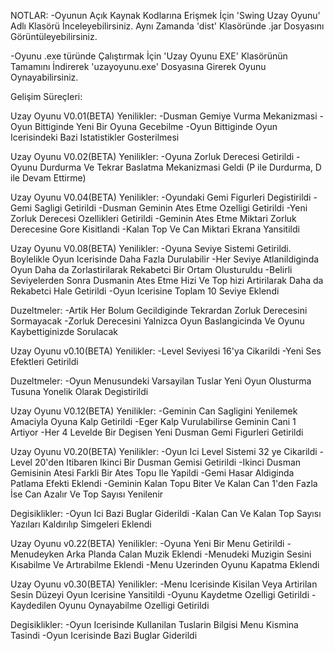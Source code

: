 NOTLAR:
-Oyunun Açık Kaynak Kodlarına Erişmek İçin 'Swing Uzay Oyunu' Adlı Klasörü İnceleyebilirsiniz. Aynı Zamanda 'dist' Klasöründe .jar Dosyasını Görüntüleyebilirsiniz.

-Oyunu .exe türünde Çalıştırmak İçin 'Uzay Oyunu EXE' Klasörünün Tamamını İndirerek 'uzayoyunu.exe' Dosyasına Girerek Oyunu Oynayabilirsiniz.

Gelişim Süreçleri:

Uzay Oyunu V0.01(BETA)
Yenilikler:
-Dusman Gemiye Vurma Mekanizmasi
-Oyun Bittiginde Yeni Bir Oyuna Gecebilme
-Oyun Bittiginde Oyun Icerisindeki Bazi Istatistikler Gosterilmesi


Uzay Oyunu V0.02(BETA)
Yenilikler:
-Oyuna Zorluk Derecesi Getirildi
-Oyunu Durdurma Ve Tekrar Baslatma Mekanizmasi Geldi (P ile Durdurma, D ile Devam Ettirme)


Uzay Oyunu V0.04(BETA)
Yenilikler:
-Oyundaki Gemi Figurleri Degistirildi
-Gemi Sagligi Getirildi
-Dusman Geminin Ates Etme Ozelligi Getirildi
-Yeni Zorluk Derecesi Ozellikleri Getirildi
-Geminin Ates Etme Miktari Zorluk Derecesine Gore Kisitlandi
-Kalan Top Ve Can Miktari Ekrana Yansitildi


Uzay Oyunu V0.08(BETA)
Yenilikler:
-Oyuna Seviye Sistemi Getirildi. Boylelikle Oyun Icerisinde Daha Fazla Durulabilir
-Her Seviye Atlanildiginda Oyun Daha da Zorlastirilarak Rekabetci Bir Ortam Olusturuldu
-Belirli Seviyelerden Sonra Dusmanin Ates Etme Hizi Ve Top hizi Artirilarak Daha da Rekabetci Hale Getirildi
-Oyun Icerisine Toplam 10 Seviye Eklendi

Duzeltmeler:
-Artik Her Bolum Gecildiginde Tekrardan Zorluk Derecesini Sormayacak
-Zorluk Derecesini Yalnizca Oyun Baslangicinda Ve Oyunu Kaybettiginizde Sorulacak


Uzay Oyunu v0.10(BETA)
Yenilikler:
-Level Seviyesi 16'ya Cikarildi
-Yeni Ses Efektleri Getirildi

Duzeltmeler:
-Oyun Menusundeki Varsayilan Tuslar Yeni Oyun Olusturma Tusuna Yonelik Olarak Degistirildi

Uzay Oyunu V0.12(BETA)
Yenilikler:
-Geminin Can Sagligini Yenilemek Amaciyla Oyuna Kalp Getirildi
-Eger Kalp Vurulabilirse Geminin Cani 1 Artiyor
-Her 4 Levelde Bir Degisen Yeni Dusman Gemi Figurleri Getirildi

Uzay Oyunu V0.20(BETA)
Yenilikler:
-Oyun Ici Level Sistemi 32 ye Cikarildi
-Level 20'den Itibaren Ikinci Bir Dusman Gemisi Getirildi
-Ikinci Dusman Gemisinin Atesi Farkli Bir Ates Topu Ile Yapildi
-Gemi Hasar Aldiginda Patlama Efekti Eklendi
-Geminin Kalan Topu Biter Ve Kalan Can 1'den Fazla İse Can Azalır Ve Top Sayısı Yenilenir

Degisiklikler:
-Oyun Ici Bazi Buglar Giderildi
-Kalan Can Ve Kalan Top Sayısı Yazıları Kaldırılıp Simgeleri Eklendi

Uzay Oyunu v0.22(BETA)
Yenilikler:
-Oyuna Yeni Bir Menu Getirildi
-Menudeyken Arka Planda Calan Muzik Eklendi
-Menudeki Muzigin Sesini Kısabilme Ve Artırabilme Eklendi
-Menu Uzerinden Oyunu Kapatma Eklendi

Uzay Oyunu v0.30(BETA)
Yenilikler:
-Menu Icerisinde Kisilan Veya Artirilan Sesin Düzeyi Oyun Icerisine Yansitildi
-Oyunu Kaydetme Ozelligi Getirildi
-Kaydedilen Oyunu Oynayabilme Ozelligi Getirildi

Degisiklikler:
-Oyun Icerisinde Kullanilan Tuslarin Bilgisi Menu Kismina Tasindi
-Oyun Icerisinde Bazi Buglar Giderildi




 
